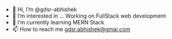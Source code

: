 - 👋 Hi, I’m @gdsr-abhishek
- 👀 I’m interested in ... Working on FullStack web development
- 🌱 I’m currently learning MERN Stack
- 📫 How to reach me gdsr.abhishek@gmai.com

<!---
gdsr-abhishek/gdsr-abhishek is a ✨ special ✨ repository because its `README.md` (this file) appears on your GitHub profile.
You can click the Preview link to take a look at your changes.
--->
